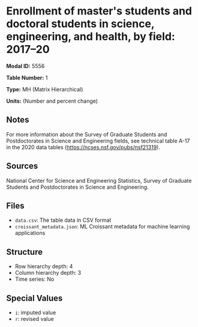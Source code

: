 # Enrollment of master's students and doctoral students in science, engineering, and health, by field: 2017–20

**Modal ID:** 5556

**Table Number:** 1

**Type:** MH (Matrix Hierarchical)

**Units:** (Number and percent change)

## Notes

For more information about the Survey of Graduate Students and Postdoctorates in Science and Engineering fields, see technical table A-17 in the 2020 data tables (https://ncses.nsf.gov/pubs/nsf21319).

## Sources

National Center for Science and Engineering Statistics, Survey of Graduate Students and Postdoctorates in Science and Engineering.

## Files

- `data.csv`: The table data in CSV format
- `croissant_metadata.json`: ML Croissant metadata for machine learning applications

## Structure

- Row hierarchy depth: 4
- Column hierarchy depth: 3
- Time series: No

## Special Values

- `i`: imputed value
- `r`: revised value
